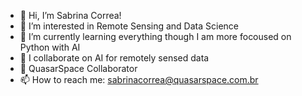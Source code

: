 - 👋 Hi, I’m Sabrina Correa!
- 👀 I’m interested in Remote Sensing and Data Science
- 🌱 I’m currently learning everything though I am more focoused on Python with AI
- 💞️ I collaborate on AI for remotely sensed data
- 🚀 QuasarSpace Collaborator
- 📫 How to reach me: sabrinacorrea@quasarspace.com.br
